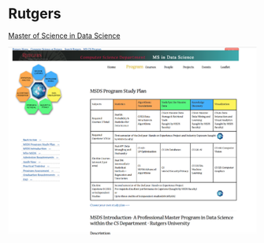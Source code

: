# Rutgers

[Master of Science in Data Science](https://msds-cs.rutgers.edu/msds/frontpage)

![](../.gitbook/assets/screen-shot-2019-03-12-at-4.58.00-pm.png)



